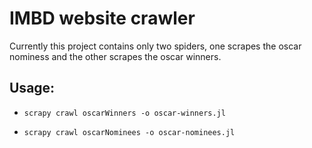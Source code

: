 # IMBD website crawler
Currently this project contains only two spiders, one scrapes the oscar nominess and the other scrapes the oscar winners.

## Usage:
* `scrapy crawl oscarWinners -o oscar-winners.jl`

* `scrapy crawl oscarNominees -o oscar-nominees.jl`
